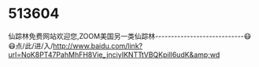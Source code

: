 # 513604
仙踪林免费网站欢迎您,ZOOM美国另一类仙踪林----------------------------😷😷点/此/进/入/http://www.baidu.com/link?url=NoK8PT47PahMhFH8Vie_jnciyIKNTTtVBQKpill6udK&amp;wd
